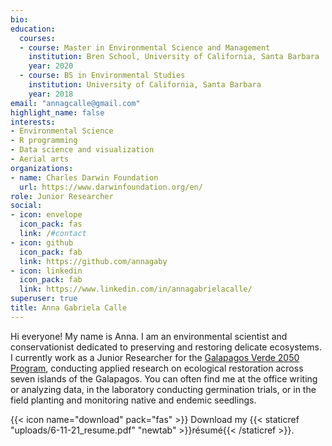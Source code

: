```yaml
---
bio: 
education:
  courses:
  - course: Master in Environmental Science and Management
    institution: Bren School, University of California, Santa Barbara
    year: 2020
  - course: BS in Environmental Studies 
    institution: University of California, Santa Barbara
    year: 2018
email: "annagcalle@gmail.com"
highlight_name: false
interests:
- Environmental Science
- R programming
- Data science and visualization
- Aerial arts
organizations:
- name: Charles Darwin Foundation
  url: https://www.darwinfoundation.org/en/
role: Junior Researcher
social:
- icon: envelope
  icon_pack: fas
  link: /#contact
- icon: github
  icon_pack: fab
  link: https://github.com/annagaby
- icon: linkedin
  icon_pack: fab
  link: https://www.linkedin.com/in/annagabrielacalle/
superuser: true
title: Anna Gabriela Calle
---
```


Hi everyone! My name is Anna. I am an environmental scientist and conservationist dedicated to preserving and restoring delicate ecosystems. I currently work as a Junior Researcher for the [Galapagos Verde 2050 Program](http://www.galapagosverde2050.com/), conducting applied research on ecological restoration across seven islands of the Galapagos. You can often find me at the office writing or analyzing data, in the laboratory conducting germination trials, or in the field planting and monitoring native and endemic seedlings.

{{< icon name="download" pack="fas" >}} Download my {{< staticref "uploads/6-11-21_resume.pdf" "newtab" >}}résumé{{< /staticref >}}.
